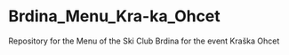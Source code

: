 # Brdina_Menu_Kra-ka_Ohcet
Repository for the Menu of the Ski Club Brdina for the event Kraška Ohcet
